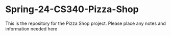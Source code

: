 # Spring-24-CS340-Pizza-Shop
This is the repository for the Pizza Shop project. Please place any notes and information needed here 
